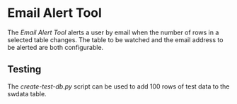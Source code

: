 Email Alert Tool
================

The *Email Alert Tool* alerts a user by email when the number of rows in a selected table changes. The table to be 
watched and the email address to be alerted are both configurable.

Testing
-------

The *create-test-db.py* script can be used to add 100 rows of test data to the swdata table.
